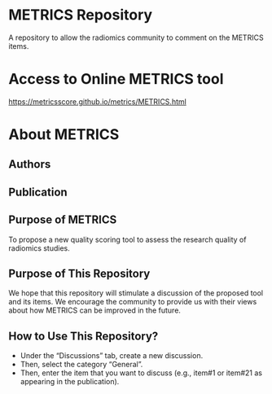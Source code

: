 # METRICS Repository
A repository to allow the radiomics community to comment on the METRICS items.

# Access to Online METRICS tool
https://metricsscore.github.io/metrics/METRICS.html

# About METRICS
## Authors

## Publication

## Purpose of METRICS
To propose a new quality scoring tool to assess the research quality of radiomics studies.

## Purpose of This Repository
We hope that this repository will stimulate a discussion of the proposed tool and its items. We encourage the community to provide us with their views about how METRICS can be improved in the future.

## How to Use This Repository?
- Under the “Discussions” tab, create a new discussion.
- Then, select the category “General”.
- Then, enter the item that you want to discuss (e.g., item#1 or item#21 as appearing in the publication).

